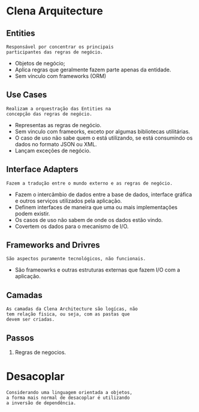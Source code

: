 # Clena Arquitecture

## Entities

```
Responsável por concentrar os principais
participantes das regras de negócio.
```

- Objetos de negócio;
- Aplica regras que geralmente fazem parte apenas da entidade.
- Sem vínculo com frameworks (ORM)

## Use Cases

```
Realizam a orquestração das Entities na 
concepção das regras de negócio.
```

- Representas as regras de negócio.
- Sem vinculo com frameorks, exceto por 
  algumas bibliotecas utilitárias.
- O caso de uso não sabe quem o está utilizando, se está 
  consumindo os dados no formato JSON ou XML.
- Lançam exceções de negócio.

## Interface Adapters

```
Fazem a tradução entre o mundo externo e as regras de negócio.
```
- Fazem o intercâmbio de dados entre a base de dados,
  interface gráfica e outros serviços utilizados
  pela aplicação.
- Definem interfaces de maneira que uma ou mais
  implementações podem existir.
- Os casos de uso não sabem de onde os dados
  estão vindo.
- Covertem os dados para o mecanismo de I/O.

## Frameworks and Drivres
```
São aspectos puramente tecnológicos, não funcionais.
```
- São frameowrks e outras estruturas externas que fazem
  I/O com a aplicação.

## Camadas
```
As camadas da Clena Architecture são logícas, não
tem relação fisica, ou seja, com as pastas que
devem ser criadas.
```

## Passos
1. Regras de negocios. 

# Desacoplar
```
Considerando uma linguagem orientada a objetos,
a forma mais normal de desacoplar é utilizando
a inversão de dependência.
```